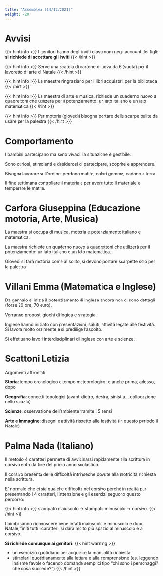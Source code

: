 ```yaml
---
title: "Assemblea (14/12/2021)"
weight: -20
---
```


# Avvisi

{{< hint info >}}
I genitori hanno degli inviti classroom negli account dei figli: **si richiede di accettare gli inviti**
{{< /hint >}}

{{< hint info >}}
Serve una scatola di cartone di uova da 6 (vuota) per il lavoretto di arte di Natale
{{< /hint >}}

{{< hint info >}}
Le maestre ringraziano per i libri acquistati per la biblioteca
{{< /hint >}}

{{< hint info >}}
La maestra di arte e musica, richiede un quaderno nuovo a quadrettoni che utilizerà per il potenziamento: un lato italiano e un lato matematica
{{< /hint >}}

{{< hint info >}}
Per motoria (giovedì) bisogna portare delle scarpe pulite da usare per la palestra
{{< /hint >}}

# Comportamento

I bambini partecipano ma sono vivaci: la situazione è gestibile.

Sono curiosi, stimolanti e desiderosi di partecipare, scoprire e apprendere.

Bisogna lavorare sull’ordine: perdono matite, colori gomme, cadono a terra. 

Il fine settimana controllare il materiale per avere tutto il materiale e temperare le matite.

# Carfora Giuseppina (Educazione motoria, Arte, Musica)

La maestra si occupa di musica, motoria e potenziamento italiano e matematica.

La maestra richiede un quaderno nuovo a quadrettoni che utilizerà per il potenziamento: un lato italiano e un lato matematica.

Giovedì si farà motoria come al solito, si devono portare scarpette solo per la palestra

# Villani Emma (Matematica e Inglese)

Da gennaio si inizia il potenziamento di inglese ancora non ci sono dettagli (forse 20 ore, 70 euro).

Verranno proposti giochi di logica e strategia.

Inglese hanno iniziato con presentazioni, saluti, attività legate alle festività. Si lavora molto oralmente e si predilige l’ascolto.

Si effettuano lavori interdisciplinari di inglese con arte e scienze.

# Scattoni Letizia

Argomenti affrontati:

**Storia**: tempo cronologico e tempo meteorologico, e anche prima, adesso, dopo

**Geografia**: concetti topologici (avanti dietro, destra, sinistra… collocazione nello spazio)

**Scienze**: osservazione dell’ambiente tramite i 5 sensi 

**Arte e Immagine**: disegni e attività rispetto alle festività (in questo periodo il Natale). 

# Palma Nada (Italiano)

Il metodo 4 caratteri permette di avvicinarsi rapidamente alla scrittura in corsivo entro la fine del primo anno scolastico. 

Il corsivo presenta delle difficoltà intrinseche dovute alla motricità richiesta nella scrittura. 

E’ normale che ci sia qualche difficoltà nel corsivo perché in realtà pur presentando i 4 caratteri, l’attenzione e gli esercizi seguono questo percorso: 

{{< hint info >}}
stampato maiuscolo &#8594; stampato minuscolo &#8594; corsivo. 
{{< /hint >}}

I bimbi sanno riconoscere bene infatti maiuscolo e minuscolo e dopo Natale, finiti tutti i caratteri, si darà molto più spazio al minuscolo e al corsivo. 

**Si richiede comunque ai genitori:**
{{< hint warning >}}
* un esercizio quotidiano per acquisire la manualità richiesta
* stimolarli quotidianamente alla lettura e alla comprensione (es. leggendo insieme favole o facendo domande semplici tipo “chi sono i personaggi? che cosa succede?”)
{{< /hint >}}

